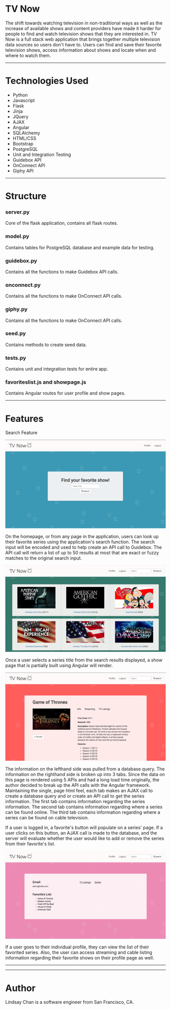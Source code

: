 # TV Now

The shift towards watching television in non-traditional ways as well as the increase of available shows and content providers have made it harder for people to find and watch television shows that they are interested in. TV Now is a full stack web application that brings together multiple television data sources so users don't have to. Users can find and save their favorite television shows, access information about shows and locate when and where to watch them. 

___


# Technologies Used

* Python
* Javascript
* Flask
* Jinja
* JQuery
* AJAX
* Angular
* SQLAlchemy
* HTML/CSS
* Bootstrap
* PostgreSQL
* Unit and Integration Testing
* Guidebox API
* OnConnect API
* Giphy API

___


# Structure

### server.py

Core of the flask application, contains all flask routes.

### model.py

Contains tables for PostgreSQL database and example data for testing.

### guidebox.py

Contains all the functions to make Guidebox API calls.

### onconnect.py

Contains all the functions to make OnConnect API calls.

### giphy.py

Contains all the functions to make OnConnect API calls.

### seed.py

Contains methods to create seed data.

### tests.py

Contains unit and integration tests for entire app.

### favoriteslist.js and showpage.js

Contains Angular routes for user profile and show pages.


___


# Features

Search Feature

![alt text](/static/homepage.png)

On the homepage, or from any page in the application, users can look up their favorite series using the application's search function. The search input will be encoded and used to help create an API call to Guidebox. The API call will return a list of up to 50 results at most that are exact or fuzzy matches to the original search input. 

![alt text](/static/searchresults.png)

Once a user selects a series title from the search results displayed, a show page that is partially built using Angular will render. 

![alt text](/static/showpage.png)

The information on the lefthand side was pulled from a database query. The information on the righthand side is broken up into 3 tabs. Since the data on this page is rendered using 5 APIs and had a long load time originally, the author decided to break up the API calls with the Angular framework. Maintaining the single, page html feel, each tab makes an AJAX call to create a database query and or create an API call to get the series information. The first tab contains information regarding the series information. The second tab contains information regarding where a series can be found online. The third tab contains information regarding where a series can be found on cable television.

If a user is logged in, a favorite's button will populate on a series' page. If a user clicks on this button, an AJAX call is made to the database, and the server will evaluate whether the user would like to add or remove the series from their favorite's list.

![alt text](/static/userprofile.png)

If a user goes to their individual profile, they can view the list of their favorited series. Also, the user can access streaming and cable listing information regarding their favorite shows on their profile page as well. 

___
___

# Author

Lindsay Chan is a software engineer from San Francisco, CA.